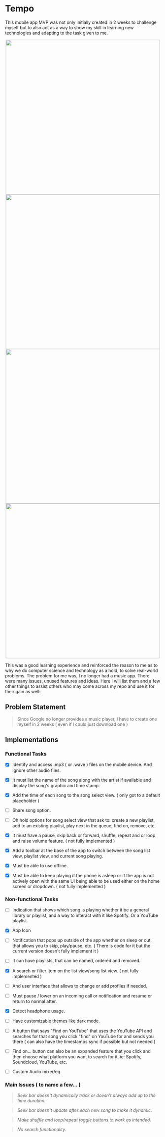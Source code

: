 # Tempo

This mobile app MVP was not only initially created in 2 weeks to challenge myself but to also act as a way to show my skill in learning new technologies and adapting to the task given to me.

<p align="middle">
  <img src="https://github.com/ZeroDayz77/My-Music-App-Tempo-/assets/22108801/b4b04043-1929-404b-8be2-98ef1aa669a2" width="500" />
  <img src="https://github.com/ZeroDayz77/My-Music-App-Tempo-/assets/22108801/742678c1-f8d8-43b4-a5a4-7f3d316a6299" width="500" /> 
  <img src="https://github.com/ZeroDayz77/My-Music-App-Tempo-/assets/22108801/943478be-2b95-4ee0-8e40-6f5c4e51e09d" width="500" />
  <img src="https://github.com/ZeroDayz77/My-Music-App-Tempo-/assets/22108801/5e09fe88-ff1c-4d8c-9084-b07c6a6a87f3" width="500" />
</p>

This was a good learning experience and reinforced the reason to me as to why we do computer science and technology as a hold, to solve real-world problems. The problem for me was, I no longer had a music app. There were many issues, unused features and ideas. Here I will list them and a few other things to assist others who may come across my repo and use it for their gain as well:

## **Problem Statement**

> Since Google no longer provides a music player, I have to create one myself in 2 weeks ( even if I could just download one )

## **Implementations**

### **Functional Tasks**

- [x] Identify and access .mp3 ( or .wave ) files on the mobile device. And ignore other audio files.

- [x] It must list the name of the song along with the artist if available and display the song's graphic and time stamp.

- [x] Add the time of each song to the song select view. ( only got to a default placeholder )

- [ ] Share song option.

- [ ] Oh hold options for song select view that ask to: create a new playlist, add to an existing playlist, play next in the queue, find on, remove, etc.

- [x] It must have a pause, skip back or forward, shuffle, repeat and or loop and raise volume feature. ( not fully implemented )

- [x] Add a toolbar at the base of the app to switch between the song list view, playlist view, and current song playing.

- [x] Must be able to use offline.

- [x] Must be able to keep playing if the phone is asleep or if the app is not actively open with the same UI being able to be used either on the home screen or dropdown. ( not fully implemented )

### **Non-functional Tasks**

- [ ] Indication that shows which song is playing whether it be a general library or playlist, and a way to interact with it like Spotify. Or a YouTube playlist.

- [x] App Icon

- [ ] Notification that pops up outside of the app whether on sleep or out, that allows you to skip, play/pause, etc. ( There is code for it but the current version doesn't fully implement it )

- [ ] It can have playlists, that can be named, ordered and removed.

- [x] A search or filter item on the list view/song list view. ( not fully implemented )

- [ ] And user interface that allows to change or add profiles if needed.

- [ ] Must pause / lower on an incoming call or notification and resume or return to normal after.

- [x] Detect headphone usage.

- [ ] Have customizable themes like dark mode.

- [ ] A button that says "Find on YouTube" that uses the YouTube API and searches for that song you click "find" on YouTube for and sends you there ( can also have the timestamps sync if possible but not needed )

- [ ] Find on... button can also be an expanded feature that you click and then choose what platform you want to search for it, ie: Spotify, Soundcloud, YouTube, etc.

- [ ] Custom Audio mixer/eq.

### **Main Issues** ( to name a few... )

> _Seek bar doesn't dynamically track or doesn't always add up to the time duration._

> _Seek bar doesn't update after each new song to make it dynamic._

> _Make shuffle and loop/repeat toggle buttons to work as intended._

> _No search functionality._
